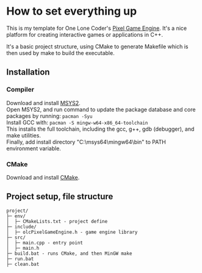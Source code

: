 
# How to set everything up

This is my template for One Lone Coder's [Pixel Game Engine](https://github.com/OneLoneCoder/olcPixelGameEngine). It's a nice platform for creating interactive games or applications in C++.

It's a basic project structure, using CMake to generate Makefile which is then used by make to build the executable.

## Installation

### Compiler

Download and install [MSYS2](https://www.msys2.org/).  
Open MSYS2, and run command to update the package database and core packages by running: ```pacman -Syu```  
Install GCC with: ```pacman -S mingw-w64-x86_64-toolchain```  
This installs the full toolchain, including the gcc, g++, gdb (debugger), and make utilities.  
Finally, add install directory "C:\msys64\mingw64\bin" to PATH environment variable.  

### CMake

Download and install [CMake](https://cmake.org/download/).  

## Project setup, file structure

```
project/
├─ env/  
│  ├─ CMakeLists.txt - project define  
├─ include/  
│  ├─ olcPixelGameEngine.h - game engine library  
├─ src/  
│  ├─ main.cpp - entry point  
│  ├─ main.h  
├─ build.bat - runs CMake, and then MinGW make  
├─ run.bat  
├─ clean.bat  
```

